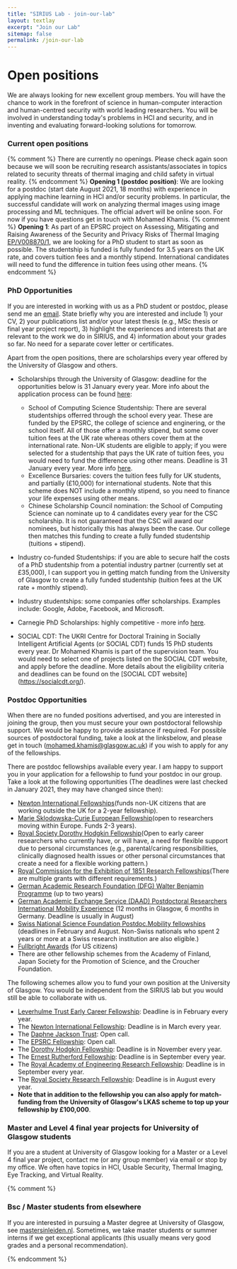 ```yaml
---
title: "SIRIUS Lab - join-our-lab"
layout: textlay
excerpt: "Join our Lab"
sitemap: false
permalink: /join-our-lab
---
```


# Open positions

We are always looking for new excellent group members. You will have the chance to work in the forefront of science in human-computer interaction and human-centred security with world leading researchers. You will be involved in understanding today's problems in HCI and security, and in inventing and evaluating forward-looking solutions for tomorrow. 

### Current open positions
{% comment %}
There are currently no openings. Please check again soon because we will soon be recruiting research assistants/associates in topics related to security threats of thermal imaging and child safety in virtual reality. 
{% endcomment %}
<b>Opening 1 (postdoc position)</b>: We are looking for a postdoc (start date August 2021, 18 months) with experience in applying machine learning in HCI and/or security problems. In particular, the successful candidate will work on analyzing thermal images using image processing and ML techniques. The official advert will be online soon. For now if you have questions get in touch with Mohamed Khamis. 
{% comment %}
<b>Opening 1</b>: As part of an EPSRC project on Assessing, Mitigating and Raising Awareness of the Security and Privacy Risks of Thermal Imaging [EP/V008870/1](https://gow.epsrc.ukri.org/NGBOViewGrant.aspx?GrantRef=EP/V008870/1), we are looking for a PhD student to start as soon as possible. The studentship is funded is fully funded for 3.5 years on the UK rate, and covers tuition fees and a monthly stipend. International candidates will need to fund the difference in tuition fees using other means. 
{% endcomment %}

### PhD Opportunities
If you are interested in working with us as a PhD student or postdoc, please send me an [email](mailto:mohamed.khamis@glasgow.ac.uk). State briefly why you are interested and include 1) your CV, 2) your publications list and/or your latest thesis (e.g., MSc thesis or final year project report), 3) highlight the experiences and interests that are relevant to the work we do in SIRIUS, and 4) information about your grades so far. No need for a separate cover letter or certificates. 

Apart from the open positions, there are scholarships every year offered by the University of Glasgow and others. 

* Scholarships through the University of Glasgow: deadline for the opportunities below is 31 January every year. More info about the application process can be found [here](https://www.gla.ac.uk/schools/computing/postgraduateresearch/prospectivestudents/): 
  * School of Computing Science Studentship: There are several studentships offerred through the school every year. These are funded by the EPSRC, the college of science and enginering, or the school itself. All of those offer a monthly stipend, but some cover tuition fees at the UK rate whereas others cover them at the international rate. Non-UK students are eligible to apply; if you were selected for a studentship that pays the UK rate of tuition fees, you would need to fund the difference using other means. Deadline is 31 January every year. More info [here](https://www.gla.ac.uk/schools/computing/postgraduateresearch/prospectivestudents/).   
  * Excellence Bursaries: covers the tuition fees fully for UK students, and partially (£10,000) for international students. Note that this scheme does NOT include a monthly stipend, so you need to finance your life expenses using other means. 
  * Chinese Scholarship Council nomination: the School of Computing Science can nominate up to 4 candidates every year for the CSC scholarship. It is not guaranteed that the CSC will award our nominees, but historically this has always been the case. Our college then matches this funding to create a fully funded studentship (tuitions + stipend). 

* Industry co-funded Studentships: if you are able to secure half the costs of a PhD studentship from a potential industry partner (currently set at £35,000), I can support you in getting match funding from the University of Glasgow to create a fully funded studentship (tuition fees at the UK rate + monthly stipend). 
* Industry studentships: some companies offer scholarships. Examples include: Google, Adobe, Facebook, and Microsoft. 
* Carnegie PhD Scholarships: highly competitive - more info [here](https://www.carnegie-trust.org/award-schemes/carnegie-phd-scholarships/). 
* SOCIAL CDT: The UKRI Centre for Doctoral Training in Socially Intelligent Artificial Agents (or SOCIAL CDT) funds 15 PhD students every year. Dr Mohamed Khamis is part of the supervision team. You would need to select one of projects listed on the SOCIAL CDT website, and apply before the deadline. More details about the eligibility criteria and deadlines can be found on the [SOCIAL CDT website] (https://socialcdt.org/).


### Postdoc Opportunities

When there are no funded positions advertised, and you are interested in joining the group, then you must secure your own postdoctoral fellowship support. We would be happy to provide assistance if required. For possible sources of postdoctoral funding, take a look at the linksbelow, and please get in touch (mohamed.khamis@glasgow.ac.uk) if you wish to apply for any of the fellowships.

There are postdoc fellowships available every year. I am happy to support you in your application for a fellowship to fund your postdoc in our group. Take a look at the following opportunities (The deadlines were last checked in January 2021, they may have changed since then): 

* [Newton International Fellowships](https://royalsociety.org/grants-schemes-awards/grants/newton-international/)(funds non-UK citizens that are working outside the UK for a 2-year fellowship). 
* [Marie Sklodowska-Curie European Fellowship](https://ec.europa.eu/research/mariecurieactions/actions/individual-fellowships_en)(open to researchers moving within Europe. Funds 2-3 years).
* [Royal Society Dorothy Hodgkin Fellowship](https://royalsociety.org/grants-schemes-awards/grants/dorothy-hodgkin-fellowship/)(Open to early career researchers who currently have, or will have, a need for flexible support due to personal circumstances (e.g., parental/caring responsibilities, clinically diagnosed health issues or other personal circumstances that create a need for a flexible working pattern.)
* [Royal Commission for the Exhibition of 1851 Research Fellowships](https://royalcommission1851.org/awards)(There are multiple grants with different requirements.)
* [German Academic Research Foundation (DFG) Walter Benjamin Programme](https://www.dfg.de/en/research_funding/programmes/individual/walter_benjamin/index.html) (up to two years)
* [German Academic Exchange Service (DAAD) Postdoctoral Researchers International Mobility Experience](https://www.daad.de/en/study-and-research-in-germany/scholarships/postdoctoral-researchers-international-mobility-experience/) (12 months in Glasgow, 6 months in Germany. Deadline is usually in August)
* [Swiss National Science Foundation Postdoc.Mobility fellowships](http://www.snf.ch/en/funding/careers/postdoc-mobility/Pages/default.aspx) (deadlines in February and August. Non-Swiss nationals who spent 2 years or more at a Swiss research institution are also eligible.)
* [Fullbright Awards](http://www.fulbright.org.uk/going-to-the-uk/scholar-awards/awards-available) (for US citizens)
* There are other fellowship schemes from the Academy of Finland, Japan Society for the Promotion of Science, and the Croucher Foundation.

The following schemes allow you to fund your own position at the University of Glasgow. You would be independent from the SIRIUS lab but you would still be able to collaborate with us. 

* [Leverhulme Trust Early Career Fellowship](https://www.leverhulme.ac.uk/early-career-fellowships): Deadline is in February every year.  
* The [Newton International Fellowship](https://royalsociety.org/grants-schemes-awards/grants/newton-international/): Deadline is in March every year. 
* The [Daphne Jackson Trust](https://daphnejackson.org/about-fellowships/): Open call.
* The [EPSRC Fellowship](https://epsrc.ukri.org/skills/fellows/): Open call.
* The [Dorothy Hodgkin Fellowship](https://royalsociety.org/grants-schemes-awards/grants/dorothy-hodgkin-fellowship/): Deadline is in November every year. 
* The [Ernest Rutherford Fellowship](https://stfc.ukri.org/funding/fellowships/ernest-rutherford-fellowship/): Deadline is in September every year. 
* The [Royal Academy of Engineering Research Fellowship](https://www.raeng.org.uk/grants-prizes/grants/support-for-research/raeng-research-fellowship): Deadline is in September every year. 
* The [Royal Society Research Fellowship](https://royalsociety.org/grants-schemes-awards/grants/university-research/): Deadline is in August every year. 
* <b>Note that in addition to the fellowship you can also apply for match-funding from the University of Glasgow's LKAS scheme to top up your fellowship by £100,000</b>. 


### Master and Level 4 final year projects for University of Glasgow students
If you are a student at University of Glasgow looking for a Master or a Level 4 final year project, contact me (or any group member) via email or stop by my office. We often have topics in HCI, Usable Security, Thermal Imaging, Eye Tracking, and Virtual Reality. 

{% comment %}

### Bsc / Master students from elsewhere
If you are interested in pursuing a Master degree at University of Glasgow, see [mastersinleiden.nl](http://www.mastersinleiden.nl/programmes/physics/en/introduction). Sometimes, we take master students or summer interns if we get exceptional applicants (this usually means very good grades and a personal recommendation).

{% endcomment %}